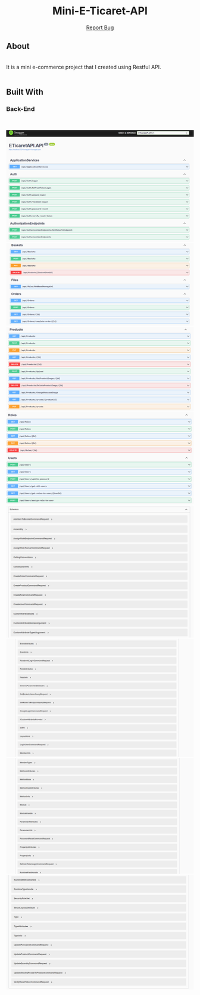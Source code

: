 <div align="center">
  <h1 align="center">Mini-E-Ticaret-API</h1>
  <p align="center">
    <a href="https://github.com/berkaykarakush/Mini-E-Ticaret-API/issues/new">Report Bug</a>
  </p>
</div>

## About
</br>
It is a mini e-commerce project that I created using Restful API.
</br></br>

## Built With
<h3>Back-End</h3>
</hr>
<div style="display:flex">
<img alt="" src="https://img.shields.io/badge/C%23-239120?style=for-the-badge&logo=c-sharp&logoColor=white" />
<img alt="" src="https://img.shields.io/badge/.NET-5C2D91?style=for-the-badge&logo=.net&logoColor=white" />
<img alt="" src="https://img.shields.io/badge/WebApi-0082C9?style=for-the-badge&logo=json&logoColor=white" />
<img alt="" src="https://img.shields.io/badge/PostgreSQL-00000F?style=for-the-badge&logo=postgresql&logoColor=white" />
<img alt="" src="https://img.shields.io/badge/signalr-16B991?style=for-the-badge&logo=signalr&logoColor=white" />
<img alt="" src="https://img.shields.io/badge/azure-0055B4?style=for-the-badge&logo=microsoft-azure&logoColor=white" />
</div>

</br>

![alt text](https://github.com/berkaykarakush/Mini-E-Ticaret-API/blob/dev/1.png?raw=true)
![alt text](https://github.com/berkaykarakush/Mini-E-Ticaret-API/blob/dev/2.png?raw=true)
![alt text](https://github.com/berkaykarakush/Mini-E-Ticaret-API/blob/dev/3.png?raw=true)
![alt text](https://github.com/berkaykarakush/Mini-E-Ticaret-API/blob/dev/4.png?raw=true)
![alt text](https://github.com/berkaykarakush/Mini-E-Ticaret-API/blob/dev/5.png?raw=true)
![alt text](https://github.com/berkaykarakush/Mini-E-Ticaret-API/blob/dev/6.png?raw=true)
![alt text](https://github.com/berkaykarakush/Mini-E-Ticaret-API/blob/dev/7.png?raw=true)
![alt text](https://github.com/berkaykarakush/Mini-E-Ticaret-API/blob/dev/8.png?raw=true)
